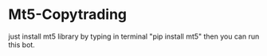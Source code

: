 # Mt5-Copytrading

just install mt5 library by typing in terminal "pip install mt5" then you can run this bot.
